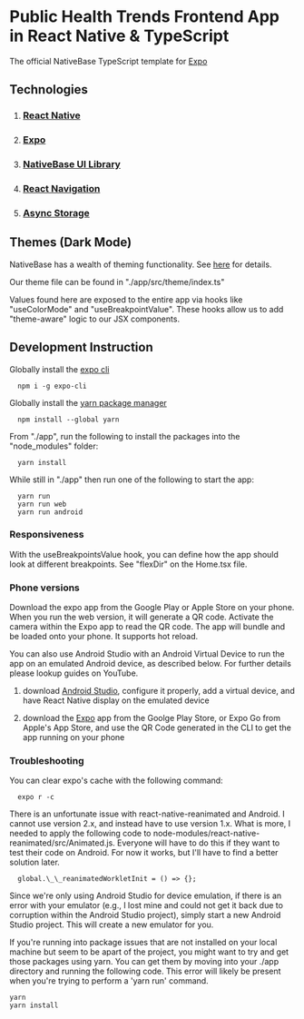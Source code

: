 # **Public Health Trends Frontend App in React Native & TypeScript**

The official NativeBase TypeScript template for [Expo](https://docs.expo.io/)

## **Technologies**

1. ### [React Native](https://reactnative.dev/docs/intro-react-native-components)

2. ### [Expo](https://docs.expo.dev/)

3. ### [NativeBase UI Library](https://docs.nativebase.io/?utm_source=HomePage&utm_medium=header&utm_campaign=NativeBase_3)

4. ### [React Navigation](https://reactnavigation.org/)

5. ### [Async Storage](https://react-native-async-storage.github.io/async-storage/docs/usage)

## **Themes (Dark Mode)**

NativeBase has a wealth of theming functionality. See [here](https://docs.nativebase.io/3.0.x/color-mode) for details.

Our theme file can be found in "./app/src/theme/index.ts"

Values found here are exposed to the entire app via hooks like "useColorMode" and "useBreakpointValue".
These hooks allow us to add "theme-aware" logic to our JSX components.

## **Development Instruction**

Globally install the [expo cli](https://www.npmjs.com/package/expo-cli)

```
  npm i -g expo-cli
```

Globally install the [yarn package manager](https://classic.yarnpkg.com/lang/en/docs/install/#windows-stable)

```
  npm install --global yarn
```

From "./app", run the following to install the packages into the "node_modules" folder:

```
  yarn install
```

While still in "./app" then run one of the following to start the app:

```
  yarn run
  yarn run web
  yarn run android
```

### **Responsiveness**

With the useBreakpointsValue hook, you can define how the app should look at different breakpoints. See "flexDir" on the Home.tsx file.

### **Phone versions**

Download the expo app from the Google Play or Apple Store on your phone. When you run the web version, it will generate a QR code.
Activate the camera within the Expo app to read the QR code. The app will bundle and be loaded onto your phone. It supports hot reload.

You can also use Android Studio with an Android Virtual Device to run the app on an emulated Android device, as described below. For further details please lookup guides on YouTube.

1. download [Android Studio](https://developer.android.com/studio), configure it properly, add a virtual device, and have React Native display on the emulated device

2. download the [Expo](https://expo.dev/client) app from the Goolge Play Store, or Expo Go from Apple's App Store, and use the QR Code generated in the CLI to get the app running on your phone

### **Troubleshooting**

You can clear expo's cache with the following command:

```
  expo r -c
```

There is an unfortunate issue with react-native-reanimated and Android. I cannot use version 2.x, and instead have to use version 1.x. What is more, I needed to apply the following code to node-modules/react-native-reanimated/src/Animated.js. Everyone will have to do this if they want to test their code on Android. For now it works, but I'll have to find a better solution later.

```
  global.\_\_reanimatedWorkletInit = () => {};
```

Since we're only using Android Studio for device emulation, if there is an error with your emulator (e.g., I lost mine and could not get it back due to corruption within the Android Studio project), simply start a new Android Studio project. This will create a new emulator for you.

If you're running into package issues that are not installed on your local machine but seem to be apart of the project, you might want to try and get those packages using yarn. You can get them by moving into your ./app directory and running the following code. This error will likely be present when you're trying to perform a 'yarn run' command.

```
yarn
yarn install
```